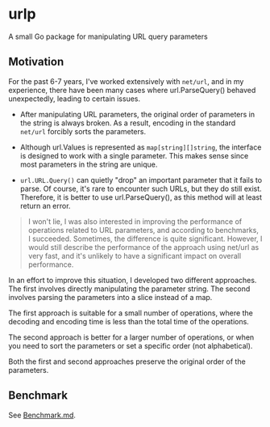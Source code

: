 # urlp
A small Go package for manipulating URL query parameters



## Motivation

For the past 6-7 years, I've worked extensively with `net/url`, and in my experience, 
there have been many cases where url.ParseQuery() behaved unexpectedly, leading to certain issues.

- After manipulating URL parameters, the original order of parameters in the string is always broken.  As a result, encoding in the standard `net/url` forcibly sorts the parameters.

- Although url.Values is represented as `map[string][]string`, the interface is designed to work with a single parameter. This makes sense since most parameters in the string are unique.

- `url.URL.Query()` can quietly "drop" an important parameter that it fails to parse. Of course, it's rare to encounter such URLs, but they do still exist. Therefore, it is better to use url.ParseQuery(), as this method will at least return an error.


>I won't lie, I was also interested in improving the performance of operations related to URL parameters, and according to benchmarks, I succeeded. Sometimes, the difference is quite significant. However, I would still describe the performance of the approach using net/url as very fast, and it's unlikely to have a significant impact on overall performance.

In an effort to improve this situation, I developed two different approaches. The first involves directly manipulating the parameter string. The second involves parsing the parameters into a slice instead of a map.

The first approach is suitable for a small number of operations, where the decoding and encoding time is less than the total time of the operations.

The second approach is better for a larger number of operations, or when you need to sort the parameters or set a specific order (not alphabetical).

Both the first and second approaches preserve the original order of the parameters.

## Benchmark

See [Benchmark.md](./Benchmark.md).